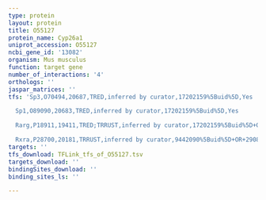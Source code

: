 ```yaml
---
type: protein
layout: protein
title: O55127
protein_name: Cyp26a1
uniprot_accession: O55127
ncbi_gene_id: '13082'
organism: Mus musculus
function: target gene
number_of_interactions: '4'
orthologs: ''
jaspar_matrices: ''
tfs: 'Sp3,O70494,20687,TRED,inferred by curator,17202159%5Buid%5D,Yes

  Sp1,O89090,20683,TRED,inferred by curator,17202159%5Buid%5D,Yes

  Rarg,P18911,19411,TRED;TRRUST,inferred by curator,17202159%5Buid%5D+OR+9442090%5Buid%5D+OR+29087512%5Buid%5D,Yes

  Rxra,P28700,20181,TRRUST,inferred by curator,9442090%5Buid%5D+OR+29087512%5Buid%5D,Yes'
targets: ''
tfs_download: TFLink_tfs_of_O55127.tsv
targets_download: ''
bindingSites_download: ''
binding_sites_ls: ''

---
```

